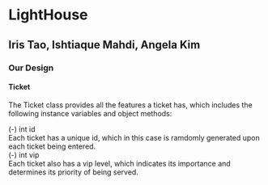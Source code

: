 # LightHouse
## Iris Tao, Ishtiaque Mahdi, Angela Kim</br>

### Our Design
#### Ticket
The Ticket class provides all the features a ticket has, which includes the following instance variables and object methods:

(-) int id</br>
    Each ticket has a unique id, which in this case is ramdomly generated upon each ticket being entered. </br>
(-) int vip</br>
    Each ticket also has a vip level, which indicates its importance and determines its priority of being served. </br>





